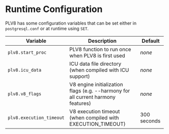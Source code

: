 # Runtime Configuration

PLV8 has some configuration variables that can be set either in `postgresql.conf`
or at runtime using `SET`.

|Variable|Description|Default|
|--------|-----------|-------|
|`plv8.start_proc`|PLV8 function to run once when PLV8 is first used|_none_|
|`plv8.icu_data`|ICU data file directory (when compiled with ICU support)|_none_|
|`plv8.v8_flags`|V8 engine initialization flags (e.g. --harmony for all current harmony features)|_none_|
|`plv8.execution_timeout`|V8 execution timeout (when compiled with EXECUTION_TIMEOUT)|300 seconds|
